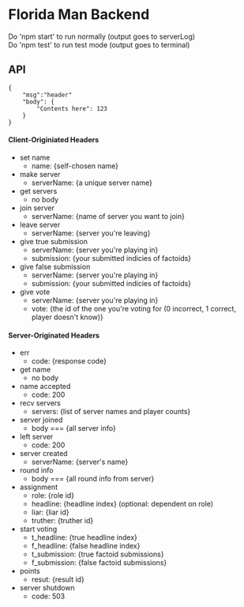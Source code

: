 # Florida Man Backend

Do 'npm start' to run normally (output goes to serverLog)\
Do 'npm test' to run test mode (output goes to terminal)

## API

```
{
    "msg":"header"
    "body": {
        "Contents here": 123
    }
}
```

#### Client-Originiated Headers
- set name
    - name: {self-chosen name}
- make server
    - serverName: {a unique server name}
- get servers
    - no body
- join server
    - serverName: {name of server you want to join}
- leave server
    - serverName: {server you're leaving}
- give true submission
    - serverName: {server you're playing in}
    - submission: {your submitted indicies of factoids}
- give false submission
    - serverName: {server you're playing in}
    - submission: {your submitted indicies of factoids}
- give vote
    - serverName: {server you're playing in}
    - vote: {the id of the one you're voting for (0 incorrect, 1 correct, player doesn't know)}

#### Server-Originated Headers
- err
    - code: {response code}
- get name
    - no body
- name accepted
    - code: 200
- recv servers
    - servers: {list of server names and player counts}
- server joined
    - body === {all server info}
- left server
    - code: 200
- server created
    - serverName: {server's name}
- round info
    - body === {all round info from server}
- assignment
    - role: {role id}
    - headline: {headline index} (optional: dependent on role)
    - liar: {liar id}
    - truther: {truther id}
- start voting
    - t_headline: {true headline index}
    - f_headline: {false headline index}
    - t_submission: {true factoid submissions}
    - f_submission: {false factoid submissions}
- points
    - resut: {result id}
- server shutdown
    - code: 503